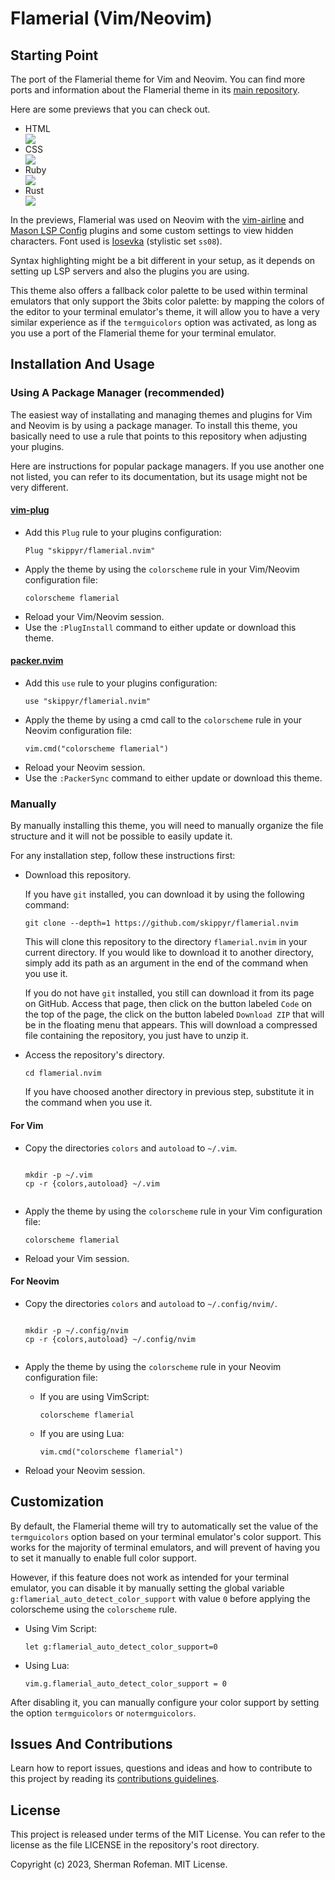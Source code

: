 <h1>Flamerial (Vim/Neovim)</h1>
	<h2>Starting Point</h2>
		<p>The port of the Flamerial theme for Vim and Neovim. You can find more ports and information about the Flamerial theme in its <a href="https://github.com/skippyr/flamerial">main repository</a>.</p>
		<p>Here are some previews that you can check out.</p>
		<ul>
			<li>HTML</li>
				<img src="./images/preview_html.png"/>
			<li>CSS</li>
				<img src="./images/preview_css.png"/>
			<li>Ruby</li>
				<img src="./images/preview_ruby.png"/>
			<li>Rust</li>
				<img src="./images/preview_rust.png"/>
		</ul>
		<p>In the previews, Flamerial was used on Neovim with the <a href="https://github.com/vim-airline/vim-airline">vim-airline</a> and <a href="https://github.com/williamboman/mason-lspconfig.nvim">Mason LSP Config</a> plugins and some custom settings to view hidden characters. Font used is <a href="https://github.com/be5invis/Iosevka">Iosevka</a> (stylistic set <code>ss08</code>).</p>
		<p>Syntax highlighting might be a bit different in your setup, as it depends on setting up LSP servers and also the plugins you are using.</p>
		<p>This theme also offers a fallback color palette to be used within terminal emulators that only support the 3bits color palette: by mapping the colors of the editor to your terminal emulator's theme, it will allow you to have a very similar experience as if the <code>termguicolors</code> option was activated, as long as you use a port of the Flamerial theme for your terminal emulator.</p>
	<h2>Installation And Usage</h2>
		<h3>Using A Package Manager (recommended)</h3>
			<p>The easiest way of installating and managing themes and plugins for Vim and Neovim is by using a package manager. To install this theme, you basically need to use a rule that points to this repository when adjusting your plugins.</p>
			<p>Here are instructions for popular package managers. If you use another one not listed, you can refer to its documentation, but its usage might not be very different.</p>
			<h4><a href="https://github.com/junegunn/vim-plug">vim-plug</a></h4>
				<ul>
					<li>Add this <code>Plug</code> rule to your plugins configuration:</li>
						<pre><code>Plug "skippyr/flamerial.nvim"</code></pre>
					<li>Apply the theme by using the <code>colorscheme</code> rule in your Vim/Neovim configuration file:</li>
						<pre><code>colorscheme flamerial</code></pre>
					<li>Reload your Vim/Neovim session.</li>
					<li>Use the <code>:PlugInstall</code> command to either update or download this theme.</li>
				</ul>
			<h4><a href="https://github.com/wbthomason/packer.nvim">packer.nvim</a></h4>
				<ul>
					<li>Add this <code>use</code> rule to your plugins configuration:</li>
						<pre><code>use "skippyr/flamerial.nvim"</code></pre>
					<li>Apply the theme by using a cmd call to the <code>colorscheme</code> rule in your Neovim configuration file:</li>
						<pre><code>vim.cmd("colorscheme flamerial")</code></pre>
					<li>Reload your Neovim session.</li>
					<li>Use the <code>:PackerSync</code> command to either update or download this theme.</li>
				</ul>
		<h3>Manually</h3>
			<p>By manually installing this theme, you will need to manually organize the file structure and it will not be possible to easily update it.</p>
			<p>For any installation step, follow these instructions first:</p>
			<ul>
				<li>Download this repository.</li>
				<p>If you have <code>git</code> installed, you can download it by using the following command:</p>
					<pre><code>git clone --depth=1 https://github.com/skippyr/flamerial.nvim</code></pre>
				<p>This will clone this repository to the directory <code>flamerial.nvim</code> in your current directory. If you would like to download it to another directory, simply add its path as an argument in the end of the command when you use it.</p>
				<p>If you do not have <code>git</code> installed, you still can download it from its page on GitHub. Access that page, then click on the button labeled <code>Code</code> on the top of the page, the click on the button labeled <code>Download ZIP</code> that will be in the floating menu that appears. This will download a compressed file containing the repository, you just have to unzip it.</p>
				<li>Access the repository's directory.</li>
					<pre><code>cd flamerial.nvim</code></pre>
					<p>If you have choosed another directory in previous step, substitute it in the command when you use it.</p>
			</ul>
			<h4>For Vim</h4>
				<ul>
					<li>Copy the directories <code>colors</code> and <code>autoload</code> to <code>~/.vim</code>.</li>
					<pre><code>
mkdir -p ~/.vim
cp -r {colors,autoload} ~/.vim
					</code></pre>
					<li>Apply the theme by using the <code>colorscheme</code> rule in your Vim configuration file:</li>
						<pre><code>colorscheme flamerial</code></pre>
					<li>Reload your Vim session.</li>
				</ul>
			<h4>For Neovim</h4>
				<ul>
					<li>Copy the directories <code>colors</code> and <code>autoload</code> to <code>~/.config/nvim/</code>.</li>
					<pre><code>
mkdir -p ~/.config/nvim
cp -r {colors,autoload} ~/.config/nvim
					</code></pre>
					<li>Apply the theme by using the <code>colorscheme</code> rule in your Neovim configuration file:</li>
						<ul>
							<li>If you are using VimScript:</li>
								<pre><code>colorscheme flamerial</code></pre>
							<li>If you are using Lua:</li>
								<pre><code>vim.cmd("colorscheme flamerial")</code></pre>
						</ul>
					<li>Reload your Neovim session.</li>
				</ul>
	<h2>Customization</h2>
		<p>By default, the Flamerial theme will try to automatically set the value of the <code>termguicolors</code> option based on your terminal emulator's color support. This works for the majority of terminal emulators, and will prevent of having you to set it manually to enable full color support.</p>
		<p>However, if this feature does not work as intended for your terminal emulator, you can disable it by manually setting the global variable <code>g:flamerial_auto_detect_color_support</code> with value <code>0</code> before applying the colorscheme using the <code>colorscheme</code> rule.</p>
		<ul>
			<li>Using Vim Script:</li>
				<pre><code>let g:flamerial_auto_detect_color_support=0</code></pre>
			<li>Using Lua:</li>
				<pre><code>vim.g.flamerial_auto_detect_color_support = 0</code></pre>
		</ul>
		<p>After disabling it, you can manually configure your color support by setting the option <code>termguicolors</code> or <code>notermguicolors</code>.</p>
	<h2>Issues And Contributions</h2>
		<p>Learn how to report issues, questions and ideas and how to contribute to this project by reading its <a href="https://skippyr.github.io/materials/pages/contributions_guidelines.html">contributions guidelines</a>.</p>
	<h2>License</h2>
		<p>This project is released under terms of the MIT License. You can refer to the license as the file LICENSE in the repository's root directory.</p>
		<p>Copyright (c) 2023, Sherman Rofeman. MIT License.</p>

